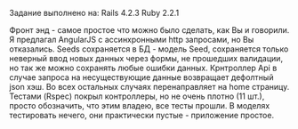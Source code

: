 Задание выполнено на:
Rails 4.2.3
Ruby  2.2.1

Фронт энд - самое простое что можно было сделать, как Вы и говорили. Я предлагал AngularJS с ассинхронными http запросами, но Вы отказались.
Seeds сохраняется в БД - модель Seed, сохраняется только неверный ввод новых данных через формы, не прошедших валидации,
но так же можно сохранять любые ошибки данных.
Крнтроллер Api  в случае запроса на несуществующие данные возвращает дефолтный json хэш. Во всех остальных случаях перенаправляет на home	 страницу.
Тестами (Rspec) покрыл контроллеры, но не очень плотно (11 шт.), просто обозначить, что этим владею, все тесты прошли.
В моделях тестировать нечего, они практически пустые - приложение простое. 

